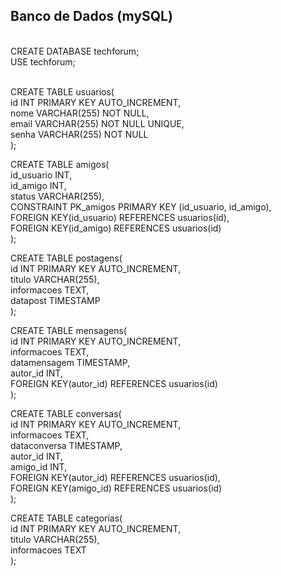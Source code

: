## Banco de Dados (mySQL)

<br>
CREATE DATABASE techforum; <br>
USE techforum; <br>
<br>

CREATE TABLE usuarios(<br>
    id INT PRIMARY KEY AUTO_INCREMENT,<br>
    nome VARCHAR(255) NOT NULL,<br>
    email VARCHAR(255) NOT NULL UNIQUE,<br>
    senha VARCHAR(255) NOT NULL<br>
);

CREATE TABLE amigos(<br>
   id_usuario INT,<br>
   id_amigo INT,<br>
   status VARCHAR(255),<br>
   CONSTRAINT PK_amigos PRIMARY KEY (id_usuario, id_amigo),<br>
   FOREIGN KEY(id_usuario) REFERENCES usuarios(id),<br>
   FOREIGN KEY(id_amigo) REFERENCES usuarios(id)<br>
);

CREATE TABLE postagens(<br>
    id INT PRIMARY KEY AUTO_INCREMENT,<br>
    titulo VARCHAR(255),<br>
    informacoes TEXT,<br>
    datapost TIMESTAMP<br>
);

CREATE TABLE mensagens(<br>
    id INT PRIMARY KEY AUTO_INCREMENT,<br>
    informacoes TEXT,<br>
    datamensagem TIMESTAMP,<br>
    autor_id INT,<br>
    FOREIGN KEY(autor_id) REFERENCES usuarios(id)<br>
);

CREATE TABLE conversas(<br>
    id INT PRIMARY KEY AUTO_INCREMENT,<br>
    informacoes TEXT,<br>
    dataconversa TIMESTAMP,<br>
    autor_id INT,<br>
    amigo_id INT,<br>
    FOREIGN KEY(autor_id) REFERENCES usuarios(id),<br>
    FOREIGN KEY(amigo_id) REFERENCES usuarios(id)<br>
);

CREATE TABLE categorias(<br>
    id INT PRIMARY KEY AUTO_INCREMENT,<br>
    titulo VARCHAR(255),<br>
    informacoes TEXT<br>
);
